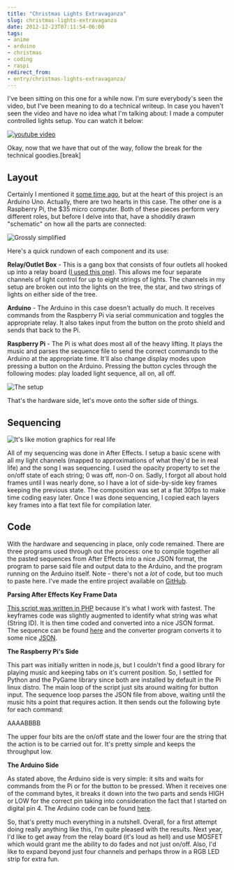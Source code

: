 ```yaml
---
title: "Christmas Lights Extravaganza"
slug: christmas-lights-extravaganza
date: 2012-12-23T07:11:54-06:00
tags:
- anime
- arduino
- christmas
- coding
- raspi
redirect_from:
- entry/christmas-lights-extravaganza/
---
```

I've been sitting on this one for a while now. I'm sure everybody's seen the video, but I've been meaning to do a technical writeup. In case you haven't seen the video and have no idea what I'm talking about: I made a computer controlled lights setup. You can watch it below:

[![youtube video](https://img.youtube.com/vi/ufCdZ3xzuUY/0.jpg)](https://www.youtube.com/watch?v=ufCdZ3xzuUY)

Okay, now that we have that out of the way, follow the break for the technical goodies.[break]

## Layout

Certainly I mentioned it [some time ago](http://dxprog.com/entry/arduino-project-1-taiko-march/), but at the heart of this project is an Arduino Uno. Actually, there are two hearts in this case. The other one is a Raspberry Pi, the $35 micro computer. Both of these pieces perform very different roles, but before I delve into that, have a shoddily drawn "schematic" on how all the parts are connected:

![](http://images.dxprog.com/blog/tree_lights_schematic.jpg "Grossly simplified")

Here's a quick rundown of each component and its use:

**Relay/Outlet Box** - This is a gang box that consists of four outlets all hooked up into a relay board ([I used this one](http://www.amazon.com/SainSmart-4-Channel-Relay-Module-Arduino/dp/B0057OC5O8/ref=sr_1_2?ie=UTF8&amp;amp;amp;amp;qid=1356312659&amp;amp;amp;amp;sr=8-2&amp;amp;amp;amp;keywords=relay+board)). This allows me four separate channels of light control for up to eight strings of lights. The channels in my setup are broken out into the lights on the tree, the star, and two strings of lights on either side of the tree.

**Arduino** - The Arduino in this case doesn't actually do much. It receives commands from the Raspberry Pi via serial communication and toggles the appropriate relay. It also takes input from the button on the proto shield and sends that back to the Pi.

**Raspberry Pi** - The Pi is what does most all of the heavy lifting. It plays the music and parses the sequence file to send the correct commands to the Arduino at the appropriate time. It'll also change display modes upon pressing a button on the Arduino. Pressing the button cycles through the following modes: play loaded light sequence, all on, all off.

![](http://images.dxprog.com/blog/tree_lights_hardware.jpg "The setup")

That's the hardware side, let's move onto the softer side of things.

## Sequencing

![](http://images.dxprog.com/blog/tree_lights_after_effects.jpg "It's like motion graphics for real life")

All of my sequencing was done in After Effects. I setup a basic scene with all my light channels (mapped to approximations of what they'd be in real life) and the song I was sequencing. I used the opacity property to set the on/off state of each string; 0 was off, non-0 on. Sadly, I forgot all about hold frames until I was nearly done, so I have a lot of side-by-side key frames keeping the previous state. The composition was set at a flat 30fps to make time coding easy later. Once I was done sequencing, I copied each layers key frames into a flat text file for compilation later.

## Code

With the hardware and sequencing in place, only code remained. There are three programs used through out the process: one to compile together all the pasted sequences from After Effects into a nice JSON format, the program to parse said file and output data to the Arduino, and the program running on the Arduino itself. Note - there's not a _lot_ of code, but too much to paste here. I've made the entire project available on [GitHub](https://github.com/dxprog/ChristmasLights).

**Parsing After Effects Key Frame Data**

[This script was written in PHP](https://github.com/dxprog/ChristmasLights/blob/master/compile.php) because it's what I work with fastest. The keyframes code was slightly augmented to identify what string was what (String ID). It is then time coded and converted into a nice JSON format. The sequence can be found [here](https://github.com/dxprog/ChristmasLights/blob/master/holy_night.txt) and the converter program converts it to some nice [JSON](https://raw.github.com/dxprog/ChristmasLights/master/holy_night.js).

**The Raspberry Pi's Side**

This part was initially written in node.js, but I couldn't find a good library for playing music and keeping tabs on it's current position. So, I settled for Python and the PyGame library since both are installed by default in the Pi linux distro. The main loop of the script just sits around waiting for button input. The sequence loop parses the JSON file from above, waiting until the music hits a point that requires action. It then sends out the following byte for each command:

AAAABBBB

The upper four bits are the on/off state and the lower four are the string that the action is to be carried out for. It's pretty simple and keeps the throughput low.

**The Arduino Side**

As stated above, the Arduino side is very simple: it sits and waits for commands from the Pi or for the button to be pressed. When it receives one of the command bytes, it breaks it down into the two parts and sends HIGH or LOW for the correct pin taking into consideration the fact that I started on digital pin 4. The Arduino code can be found [here](https://github.com/dxprog/ChristmasLights/blob/master/controller.ino).

So, that's pretty much everything in a nutshell. Overall, for a first attempt doing really anything like this, I'm quite pleased with the results. Next year, I'd like to get away from the relay board (it's loud as hell) and use MOSFET which would grant me the ability to do fades and not just on/off. Also, I'd like to expand beyond just four channels and perhaps throw in a RGB LED strip for extra fun.
